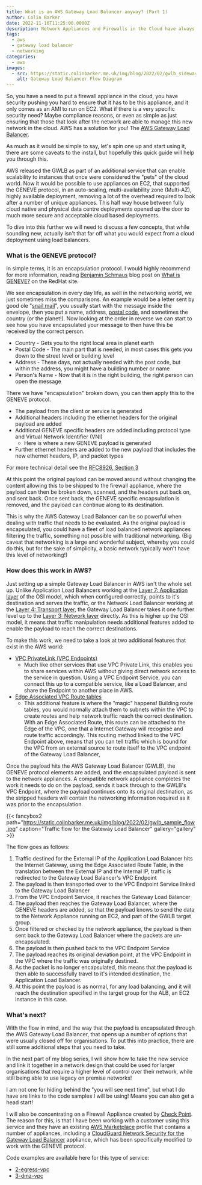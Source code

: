 ```yaml
---
title: What is an AWS Gateway Load Balancer anyway? (Part 1)
author: Colin Barker
date: 2022-11-16T11:25:00.0000Z
description: Network Appliances and Firewalls in the Cloud have always been a problem for organisations, the AWS Gateway Load Balancer opens up a number of additional doors to enable successful migrations to the cloud.
tags:
  - aws
  - gateway load balancer
  - networking
categories:
  - aws
images:
  - src: https://static.colinbarker.me.uk/img/blog/2022/02/gwlb_sideways_flow.png
    alt: Gateway Load Balancer Flow Diagram
---
```


So, you have a need to put a firewall appliance in the cloud, you have security
pushing you hard to ensure that it has to be this appliance, and it only comes
as an AMI to run on EC2. What if there is a very specific security need? Maybe
compliance reasons, or even as simple as just ensuring that those that look
after the network are able to manage this new network in the cloud. AWS has a
solution for you! The [AWS Gateway Load Balancer](https://aws.amazon.com/elasticloadbalancing/gateway-load-balancer/).

As much as it would be simple to say, let's spin one up and start using it,
there are some caveats to the install, but hopefully this quick guide will help
you through this.

AWS released the GWLB as part of an additional service that can enable
scalability to instances that once were considered the "pets" of the cloud world.
Now it would be possible to use appliances on EC2, that supported the GENEVE
protocol, in an auto-scaling, multi-availability zone (Multi-AZ), highly
available deployment, removing a lot of the overhead required to look after
a number of unique appliances. This half way house between fully cloud native
and physical data centre deployments opened up the door to much more secure and
acceptable cloud based deployments.

To dive into this further we will need to discuss a few concepts, that while
sounding new, actually isn't that far off what you would expect from a cloud
deployment using load balancers.

### What is the GENEVE protocol?

In simple terms, it is an encapsulation protocol. I would highly recommend for
more information, reading [Benjamin Schmaus](https://www.redhat.com/en/authors/benjamin-schmaus)
blog post on [What is GENEVE?](https://www.redhat.com/en/blog/what-geneve) on
the RedHat site.

We see encapsulation in every day life, as well in the networking world, we just
sometimes miss the comparisons. An example would be a letter sent by good ole
"[snail mail](https://dictionary.cambridge.org/us/dictionary/english/snail-mail)",
you usually start with the message inside the envelope, then you put a name,
address, [postal code](https://personal.help.royalmail.com/app/answers/detail/a_id/155/~/what-is-a-postcode-area%3F), and sometimes the country (or the planet!). Now looking at
the order in reverse we can start to see how you have encapsulated your message
to then have this be received by the correct person.

- Country - Gets you to the right local area in planet earth
- Postal Code - The main part that is needed, in most cases this gets you down to the street level or building level
- Address - These days, not actually needed with the post code, but within the address, you might have a building number or name
- Person's Name - Now that it is in the right building, the right person can open the message

There we have "encapsulation" broken down, you can then apply this to the GENEVE protocol.

- The payload from the client or service is generated
- Additional headers including the ethernet headers for the original payload are added
- Additional GENEVE specific headers are added including protocol type and Virtual Network Identifier (VNI)
  - Here is where a new GENEVE payload is generated
- Further ethernet headers are added to the new payload that includes the new ethernet headers, IP, and packet types

For more technical detail see the [RFC8926, Section 3](https://datatracker.ietf.org/doc/html/rfc8926#section-3)

At this point the original payload can be moved around without changing the content
allowing this to be shipped to the firewall appliance, where the payload can then
be broken down, scanned, and the headers put back on, and sent back. Once sent
back, the GENEVE specific encapsulation is removed, and the payload can continue
along to its destination.

This is why the AWS Gateway Load Balancer can be so powerful when dealing with
traffic that needs to be evaluated. As the original payload is encapsulated, you
could have a fleet of load balanced network appliances filtering the traffic,
something not possible with traditional networking. (Big caveat that networking
is a large and wonderful subject, whereby you could do this, but for the sake
of simplicity, a basic network typically won't have this level of networking!)

### How does this work in AWS?

Just setting up a simple Gateway Load Balancer in AWS isn't the whole set up.
Unlike Application Load Balancers working at the [Layer 7: Application layer](https://en.wikipedia.org/wiki/OSI_model#Layer_7:_Application_layer)
of the OSI model, which when configured correctly, points to it's destination
and serves the traffic, or the Network Load Balancer working at the [Layer 4: Transport layer](https://en.wikipedia.org/wiki/OSI_model#Layer_4:_Transport_layer), the Gateway Load Balancer
takes it one further level up to the [Layer 3: Network layer](https://en.wikipedia.org/wiki/OSI_model#Layer_3:_Network_layer)
directly. As this is higher up the OSI model, it means that traffic manipulation
needs additional features added to enable the payload to reach the correct
destinations.

To make this work, we need to take a look at two additional features that exist
in the AWS world:

- [VPC PrivateLink (VPC Endpoints)](https://docs.aws.amazon.com/vpc/latest/userguide/endpoint-services-overview.html)
  - Much like other services that use VPC Private Link, this enables you to share services within AWS without giving direct network access to the service in question. Using a VPC Endpoint Service, you can connect this up to a compatible service, like a Load Balancer, and share the Endpoint to another place in AWS.
- [Edge Associated VPC Route tables](https://docs.aws.amazon.com/vpc/latest/userguide/gwlb-route.html#igw-route-table-table)
  - This additional feature is where the "magic" happens! Building route tables, you would normally attach them to subnets within the VPC to create routes and help network traffic reach the correct destination. With an Edge Associated Route, this route can be attached to the Edge of the VPC, one that a Internet Gateway will recognise and route traffic accordingly. This routing method linked to the VPC Endpoint above, means that you can tell traffic which is bound for the VPC from an external source to route itself to the VPC endpoint of the Gateway Load Balancer,

Once the payload hits the AWS Gateway Load Balancer (GWLB), the GENEVE protocol
elements are added, and the encapsulated payload is sent to the network
appliances. A compatible network appliance completes the work it needs to do on
the payload, sends it back through to the GWLB's VPC Endpoint, where the payload
continues onto its original destination, as the stripped headers will contain
the networking information required as it was prior to the encapsulation.

{{< fancybox2 path="https://static.colinbarker.me.uk/img/blog/2022/02/gwlb_sample_flow.jpg" caption="Traffic flow for the Gateway Load Balancer" gallery="gallery" >}}

The flow goes as follows:

1. Traffic destined for the External IP of the Application Load Balancer hits the Internet Gateway, using the Edge Associated Route Table, in the translation between the External IP and the Internal IP, traffic is redirected to the Gateway Load Balancer's VPC Endpoint
2. The payload is then transported over to the VPC Endpoint Service linked to the Gateway Load Balancer
3. From the VPC Endpoint Service, it reaches the Gateway Load Balancer
4. The payload then reaches the Gateway Load Balancer, where the GENEVE headers are added, so that the payload knows to send the data to the Network Appliance running on EC2, and part of the GWLB target group.
5. Once filtered or checked by the network appliance, the payload is then sent back to the Gateway Load Balancer where the packets are un-encapsulated.
6. The payload is then pushed back to the VPC Endpoint Service
7. The payload reaches its original deviation point, at the VPC Endpoint in the VPC where the traffic was originally destined.
8. As the packet is no longer encapsulated, this means that the payload is then able to successfully travel to it's intended destination, the Application Load Balancer.
9. At this point the payload is as normal, for any load balancing, and it will reach the destination specified in the target group for the ALB, an EC2 instance in this case.

### What's next?

With the flow in mind, and the way that the payload is encapsulated through the
AWS Gateway Load Balancer, that opens up a number of options that were usually
closed off for organisations. To put this into practice, there are still some
additional steps that you need to take.

In the next part of my blog series, I will show how to take the new service and
link it together in a network design that could be used for larger organisations
that require a higher level of control over their network, while still being
able to use legacy on premise networks!

I am not one for hiding behind the "you will see next time", but what I do have
are links to the code samples I will be using! Means you can also get a head
start!

I will also be concentrating on a Firewall Appliance created by [Check Point](https://blog.checkpoint.com/2020/11/10/check-point-cloudguard-integrates-with-aws-gateway-load-balancer-at-launch/).
The reason for this, is that I have been working with a customer using this
service and they have an existing [AWS Marketplace](https://aws.amazon.com/marketplace/seller-profile?id=a979fc8a-dd48-42c8-84cc-63d5d50e3a2f) profile that contains a number of
appliances, including a [CloudGuard Network Security for the Gateway Load Balancer](https://aws.amazon.com/marketplace/pp/prodview-tq2l5nyunuesu) appliance, which has been specifically
modified to work with the GENEVE protocol.

Code examples are available here for this type of service:

- [2-egress-vpc](https://github.com/mystcb/fw-appliance-tgw-gwlb-multi-vpc/tree/main/2-egress-vpc)
- [3-dmz-vpc](https://github.com/mystcb/fw-appliance-tgw-gwlb-multi-vpc/tree/main/3-dmz-vpc)
